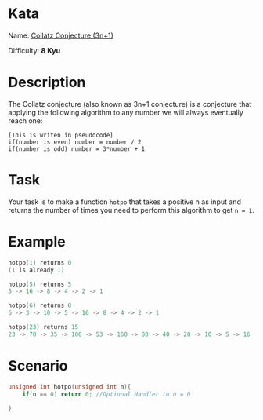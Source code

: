 # Kata
Name: [Collatz Conjecture (3n+1)](https://www.codewars.com/kata/collatz-conjecture-3n-plus-1)

Difficulty: **8 Kyu**

# Description
The Collatz conjecture (also known as 3n+1 conjecture) is a conjecture that applying the following algorithm to any number we will always eventually reach one:

```
[This is writen in pseudocode]
if(number is even) number = number / 2
if(number is odd) number = 3*number + 1
```

# Task
Your task is to make a function `hotpo` that takes a positive n as input and returns the number of times you need to perform this algorithm to get `n = 1`.

# Example
```cpp
hotpo(1) returns 0
(1 is already 1)

hotpo(5) returns 5
5 -> 16 -> 8 -> 4 -> 2 -> 1

hotpo(6) returns 8
6 -> 3 -> 10 -> 5 -> 16 -> 8 -> 4 -> 2 -> 1

hotpo(23) returns 15
23 -> 70 -> 35 -> 106 -> 53 -> 160 -> 80 -> 40 -> 20 -> 10 -> 5 -> 16 -> 8 -> 4 -> 2 -> 1
```

# Scenario
```cpp
unsigned int hotpo(unsigned int n){
    if(n == 0) return 0; //Optional Handler to n = 0
    
}
```
